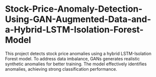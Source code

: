 # Stock-Price-Anomaly-Detection-Using-GAN-Augmented-Data-and-a-Hybrid-LSTM-Isolation-Forest-Model
 This project detects stock price anomalies using a hybrid LSTM-Isolation Forest model. To address data imbalance, GANs generates realistic synthetic anomalies for better training. The model effectively identifies anomalies, achieving strong classification performance.

